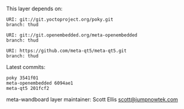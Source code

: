 This layer depends on:

    URI: git://git.yoctoproject.org/poky.git
    branch: thud

    URI: git://git.openembedded.org/meta-openembedded
    branch: thud

    URI: https://github.com/meta-qt5/meta-qt5.git
    branch: thud

Latest commits:

    poky 3541f01
    meta-openembedded 6094ae1
    meta-qt5 201fcf2


meta-wandboard layer maintainer: Scott Ellis <scott@jumpnowtek.com>
